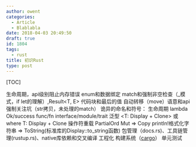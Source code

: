 ```yaml
---
author: owent
categories:
  - Article
  - Blablabla
date: 2018-04-03 20:49:50
draft: true
id: 1804
tags: 
  - rust
title: 初识Rust
type: post
---
```


[TOC]

生命周期，api级别阻止内存错误
enum和数据绑定
match和强制非空检查（_模式，if let的理解）,Result<T, E>
代码块和最后的值
自动转移（move）语意和api强制关注坑（str拷贝，未处理的match）
诡异的命名和符号：
	生命周期
	lambda
	Ok/success
	func/fn
	interface/module/trait
	泛型 <T: Display + Clone> 或<T> where T: Display + Clone
		操作符重载 PartialOrd
		Mut => Copy
		println!格式化字符串 => ToString(标准库的Display::to_string函数)
包管理（docs.rs)、工具链管理(rustup.rs)、native库依赖和交叉编译
工程化
	构建系统（[cargo][6]）
单元测试

[1]: https://rust-lang.org/
[2]: https://kaisery.github.io/trpl-zh-cn/
[3]: https://doc.rust-lang.org/book/second-edition/
[4]: https://docs.rs/
[5]: https://crates.io/
[6]: http://doc.crates.io/guide.html